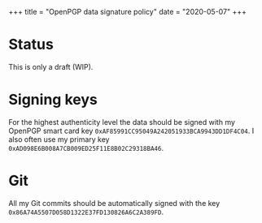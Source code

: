 +++
title = "OpenPGP data signature policy"
date = "2020-05-07"
+++

# Status

This is only a draft (WIP).

# Signing keys

For the highest authenticity level the data should be signed with my OpenPGP
smart card key `0xAF85991CC95049A242051933BCA9943DD1DF4C04`.
I also often use my primary key `0xAD098E6B008A7CB009ED25F11E8B02C29318BA46`.

# Git

All my Git commits should be automatically signed with the key
`0x86A74A5507D058D1322E37FD130826A6C2A389FD`.
